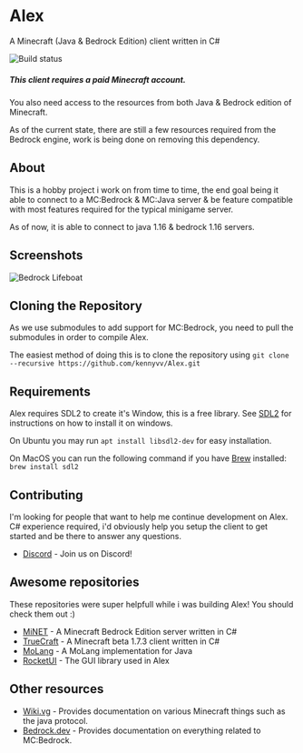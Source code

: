 # Alex
A Minecraft (Java & Bedrock Edition) client written in C# 

![Build status](https://github.com/kennyvv/Alex/workflows/.NET%20Core/badge.svg)

##### This client requires a paid Minecraft account.

You also need access to the resources from both Java & Bedrock edition of Minecraft.

As of the current state, there are still a few resources required from the Bedrock engine, work is being done on removing this dependency.

About
-----

This is a hobby project i work on from time to time, the end goal being it able to connect to a MC:Bedrock & MC:Java server & be feature compatible with most features required for the typical minigame server.

As of now, it is able to connect to java 1.16 & bedrock 1.16 servers.

Screenshots
-----------

![Bedrock Lifeboat](https://raw.githubusercontent.com/kennyvv/Alex/master/screenshots/lbsg3.png)


Cloning the Repository
----------------------

As we use submodules to add support for MC:Bedrock, you need to pull the submodules in order to compile Alex.

The easiest method of doing this is to clone the repository using ```git clone --recursive https://github.com/kennyvv/Alex.git```

Requirements
-------------------

Alex requires SDL2 to create it's Window, this is a free library. See [SDL2](https://wiki.libsdl.org/Installation) for instructions on how to install it on windows.

On Ubuntu you may run ```apt install libsdl2-dev``` for easy installation.

On MacOS you can run the following command if you have [Brew](https://brew.sh) installed: ```brew install sdl2```

Contributing
------------

I'm looking for people that want to help me continue development on Alex.  C# experience required, i'd obviously help you setup the client to get started and be there to answer any questions.

* [Discord](https://discord.gg/txaahdU) - Join us on Discord!

Awesome repositories
---------------------

These repositories were super helpfull while i was building Alex! You should check them out :)

* [MiNET](https://github.com/NiclasOlofsson/MiNET) - A Minecraft Bedrock Edition server written in C#
* [TrueCraft](https://github.com/SirCmpwn/TrueCraft) - A Minecraft beta 1.7.3 client written in C#
* [MoLang](https://github.com/bedrockk/MoLang) - A MoLang implementation for Java
* [RocketUI](https://github.com/TruDan/RocketUI) - The GUI library used in Alex

Other resources
---------------

* [Wiki.vg](https://wiki.vg/Main_Page) - Provides documentation on various Minecraft things such as the java protocol.
* [Bedrock.dev](https://bedrock.dev/) - Provides documentation on everything related to MC:Bedrock.
